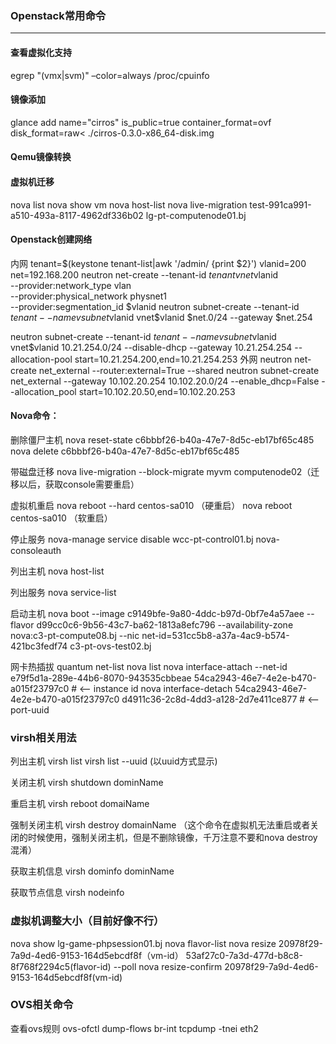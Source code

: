 ### Openstack常用命令
-----

#### 查看虚拟化支持
egrep "(vmx|svm)" –color=always /proc/cpuinfo  

#### 镜像添加
glance add name="cirros" is_public=true container_format=ovf disk_format=raw< ./cirros-0.3.0-x86_64-disk.img

#### Qemu镜像转换

#### 虚拟机迁移
nova list
nova show vm
nova host-list
nova live-migration test-991ca991-a510-493a-8117-4962df336b02 lg-pt-computenode01.bj

#### Openstack创建网络
内网
tenant=$(keystone tenant-list|awk '/admin/ {print $2}')
vlanid=200
net=192.168.200
neutron net-create --tenant-id $tenant vnet$vlanid \
     --provider:network_type vlan \
    --provider:physical_network physnet1 \
    --provider:segmentation_id $vlanid 
neutron subnet-create --tenant-id $tenant --name vsubnet$vlanid  vnet$vlanid  $net.0/24   --gateway $net.254

neutron subnet-create --tenant-id $tenant --name vsubnet$vlanid  vnet$vlanid  10.21.254.0/24   --disable-dhcp  --gateway 10.21.254.254  --allocation-pool start=10.21.254.200,end=10.21.254.253
外网
neutron net-create net_external --router:external=True --shared
neutron subnet-create net_external --gateway 10.102.20.254 10.102.20.0/24 --enable_dhcp=False  --allocation_pool start=10.102.20.50,end=10.102.20.253 


#### Nova命令：
删除僵尸主机
nova reset-state c6bbbf26-b40a-47e7-8d5c-eb17bf65c485  
nova delete c6bbbf26-b40a-47e7-8d5c-eb17bf65c485

带磁盘迁移
nova live-migration  --block-migrate myvm computenode02（迁移以后，获取console需要重启）

虚拟机重启
nova reboot --hard centos-sa010 （硬重启）
nova reboot centos-sa010 （软重启）

停止服务
nova-manage service disable wcc-pt-control01.bj  nova-consoleauth

列出主机
nova host-list

列出服务
nova service-list

启动主机
nova boot --image c9149bfe-9a80-4ddc-b97d-0bf7e4a57aee --flavor d99cc0c6-9b56-43c7-ba62-1813a8efc796 --availability-zone nova:c3-pt-compute08.bj  --nic net-id=531cc5b8-a37a-4ac9-b574-421bc3fedf74 c3-pt-ovs-test02.bj

网卡热插拔
quantum net-list
nova list
nova interface-attach --net-id e79f5d1a-289e-44b6-8070-943535cbbeae 54ca2943-46e7-4e2e-b470-a015f23797c0 # <-- instance id
nova interface-detach  54ca2943-46e7-4e2e-b470-a015f23797c0 d4911c36-2c8d-4dd3-a128-2d7e411ce877 # <--port-uuid

### virsh相关用法
列出主机
virsh list
virsh list --uuid (以uuid方式显示)

关闭主机
virsh shutdown dominName

重启主机
virsh reboot domaiName

强制关闭主机
virsh destroy domainName （这个命令在虚拟机无法重启或者关闭的时候使用，强制关闭主机，但是不删除镜像，千万注意不要和nova destroy混淆）

获取主机信息
virsh dominfo dominName

获取节点信息
virsh nodeinfo

### 虚拟机调整大小（目前好像不行）
nova show lg-game-phpsession01.bj
nova flavor-list
nova resize 20978f29-7a9d-4ed6-9153-164d5ebcdf8f（vm-id）  53af27c0-7a3d-477d-b8c8-8f768f2294c5(flavor-id) --poll
nova resize-confirm 20978f29-7a9d-4ed6-9153-164d5ebcdf8f(vm-id)


### OVS相关命令
查看ovs规则
ovs-ofctl dump-flows br-int
tcpdump -tnei eth2